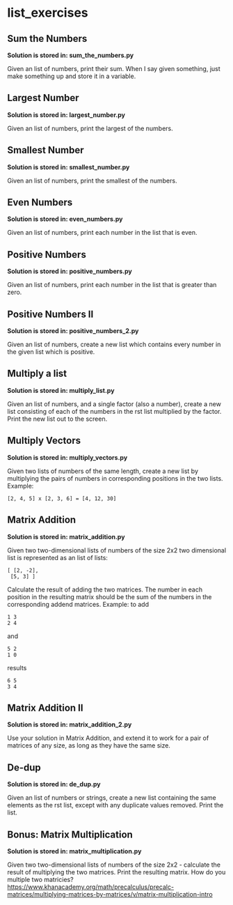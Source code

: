 # list_exercises

## Sum the Numbers

**Solution is stored in: sum_the_numbers.py**

Given an list of numbers, print their sum. When I say given something, just make something up and store it in a variable.

## Largest Number

**Solution is stored in: largest_number.py**

Given an list of numbers, print the largest of the numbers.

## Smallest Number

**Solution is stored in: smallest_number.py**

Given an list of numbers, print the smallest of the numbers.

## Even Numbers

**Solution is stored in: even_numbers.py**

Given an list of numbers, print each number in the list that is even.

## Positive Numbers

**Solution is stored in: positive_numbers.py**

Given an list of numbers, print each number in the list that is greater than zero.

## Positive Numbers II

**Solution is stored in: positive_numbers_2.py**

Given an list of numbers, create a new list which contains every number in the given list which is positive.

## Multiply a list

**Solution is stored in: multiply_list.py**

Given an list of numbers, and a single factor (also a number), create a new list consisting of each of the numbers in the rst list multiplied by the factor. Print the
new list out to the screen.

## Multiply Vectors

**Solution is stored in: multiply_vectors.py**

Given two lists of numbers of the same length, create a new list by multiplying the pairs of numbers in corresponding positions in the two lists. Example:
```
[2, 4, 5] x [2, 3, 6] = [4, 12, 30]
```

## Matrix Addition

**Solution is stored in: matrix_addition.py**

Given two two-dimensional lists of numbers of the size 2x2 two dimensional list is represented as an list of lists:
```
[ [2, -2],
 [5, 3] ]
```

Calculate the result of adding the two matrices. The number in each position in the resulting matrix should be the sum of the numbers in the corresponding
addend matrices. Example: to add
```
1 3
2 4
```

and

```
5 2
1 0
```

results 

```
6 5
3 4
```

## Matrix Addition II

**Solution is stored in: matrix_addition_2.py**

Use your solution in Matrix Addition, and extend it to work for a pair of matrices of any size, as long as they have the same size.

## De-dup

**Solution is stored in: de_dup.py**

Given an list of numbers or strings, create a new list containing the same elements as the rst list, except with any duplicate values removed. Print the list.

## Bonus: Matrix Multiplication

**Solution is stored in: matrix_multiplication.py**

Given two two-dimensional lists of numbers of the size 2x2 - calculate the result of multiplying the two matrices. Print the resulting matrix. How do you multiple two matricies? https://www.khanacademy.org/math/precalculus/precalc-matrices/multiplying-matrices-by-matrices/v/matrix-multiplication-intro